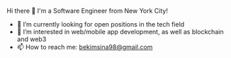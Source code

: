 Hi there 👋 I'm a Software Engineer from New York City!

- 🔭 I’m currently looking for open positions in the tech field
- 🌱 I’m interested in web/mobile app development, as well as blockchain and web3
- 📫 How to reach me: bekimsina98@gmail.com

